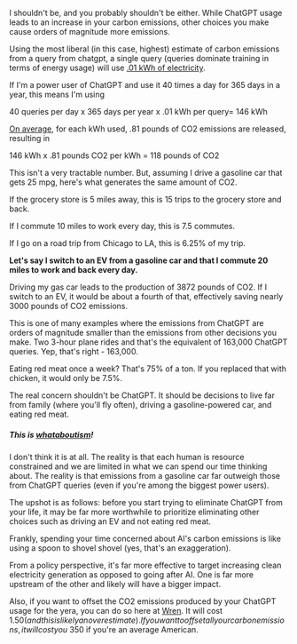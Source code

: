 I shouldn't be, and you probably shouldn't be either. While ChatGPT usage leads to an increase in your carbon emissions, other choices you make cause orders of magnitude more emissions.

Using the most liberal (in this case, highest) estimate of carbon emissions from a query from chatgpt, a single query (queries dominate training in terms of energy usage) will use [.01 kWh of electricity](https://limited.systems/articles/google-search-vs-chatgpt-emissions/#1).

If I'm a power user of ChatGPT and use it 40 times a day for 365 days in a year, this means I'm using

40 queries per day  x 365  days per year x .01 kWh per query= 146  kWh

[On average](https://www.eia.gov/tools/faqs/faq.php?id=74&t=11#:~:text=U.S.%20net%20generation%20resulted%20in,of%20the%20electric%20power%20plant.), for each kWh used, .81 pounds of CO2 emissions are released, resulting in 

146  kWh x .81 pounds CO2 per kWh = 118 pounds of CO2

This isn't a very tractable number. But, assuming I drive a gasoline car that gets 25 mpg, here's what generates the same amount of CO2.

If the grocery store is 5 miles away, this is 15 trips to the grocery store and back.

If I commute 10 miles to work every day, this is 7.5 commutes.

If I go on a road trip from Chicago to LA, this is 6.25% of my trip.

**Let's say I switch to an EV from a gasoline car and that I commute 20 miles to work and back every day.** 

Driving my gas car leads to the production of 3872 pounds of CO2. If I switch to an EV, it would be about a fourth of that, effectively saving nearly 3000 pounds of CO2 emissions.

This is one of many examples where the emissions from ChatGPT are orders of magnitude smaller than the emissions from other decisions you make. Two 3-hour plane rides and that's the equivalent of 163,000 ChatGPT queries. Yep, that's right - 163,000.

Eating red meat once a week? That's 75% of a ton. If you replaced that with chicken, it would only be 7.5%.

The real concern shouldn't be ChatGPT. It should be decisions to live far from family (where you'll fly often), driving a gasoline-powered car, and eating red meat.

##### This is [whataboutism](https://www.eia.gov/tools/faqs/faq.php?id=74&t=11#:~:text=U.S.%20net%20generation%20resulted%20in,of%20the%20electric%20power%20plant.)!

I don't think it is at all. The reality is that each human is resource constrained and we are limited in what we can spend our time thinking about. The reality is that emissions from a gasoline car far outweigh those from ChatGPT queries (even if you're among the biggest power users).

The upshot is as follows: before you start trying to eliminate ChatGPT from your life, it may be far more worthwhile to prioritize eliminating other choices such as driving an EV and not eating red meat.

Frankly, spending your time concerned about AI's carbon emissions is like using a spoon to shovel shovel (yes, that's an exaggeration).

From a policy perspective, it's far more effective to target increasing clean electricity generation as opposed to going after AI. One is far more upstream of the other and likely will have a bigger impact.

Also, if you want to offset the CO2 emissions produced by your ChatGPT usage for the yera, you can do so here at [Wren](https://www.wren.co/offset-anything?amount=0.15&unit=ton). It will cost $1.50 (and this is likely an overestimate). If you want to offset all your carbon emissions, it will cost you ~$350 if you're an average American.
